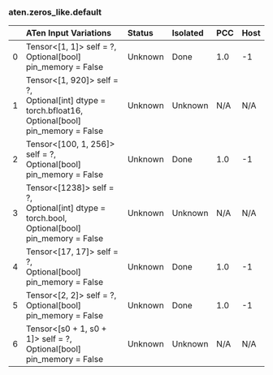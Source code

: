 ### aten.zeros_like.default
|    | ATen Input Variations                                                                                    | Status   | Isolated   | PCC   | Host   |
|---:|:---------------------------------------------------------------------------------------------------------|:---------|:-----------|:------|:-------|
|  0 | Tensor<[1, 1]> self = ?,<br>Optional[bool] pin_memory = False                                            | Unknown  | Done       | 1.0   | -1     |
|  1 | Tensor<[1, 920]> self = ?,<br>Optional[int] dtype = torch.bfloat16,<br>Optional[bool] pin_memory = False | Unknown  | Unknown    | N/A   | N/A    |
|  2 | Tensor<[100, 1, 256]> self = ?,<br>Optional[bool] pin_memory = False                                     | Unknown  | Done       | 1.0   | -1     |
|  3 | Tensor<[1238]> self = ?,<br>Optional[int] dtype = torch.bool,<br>Optional[bool] pin_memory = False       | Unknown  | Unknown    | N/A   | N/A    |
|  4 | Tensor<[17, 17]> self = ?,<br>Optional[bool] pin_memory = False                                          | Unknown  | Done       | 1.0   | -1     |
|  5 | Tensor<[2, 2]> self = ?,<br>Optional[bool] pin_memory = False                                            | Unknown  | Done       | 1.0   | -1     |
|  6 | Tensor<[s0 + 1, s0 + 1]> self = ?,<br>Optional[bool] pin_memory = False                                  | Unknown  | Unknown    | N/A   | N/A    |

